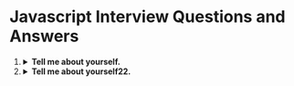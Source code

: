 <h1>Javascript Interview Questions and Answers</h1>

<ol>
  <li>
    <details>
        <summary><b>Tell me about yourself.</b></summary>
        <p>
            <script>
                function demo() {
                    console.log('1111')
                }
            </script>
        </p>
    </details>
  </li>
  <li>
    <details>
        <summary><b>Tell me about yourself22.</b></summary>
        <p>
            <script>
                function demo() {
                    console.log('222')
                }
            </script>
        </p>
    </details>
  </li>
</ol>